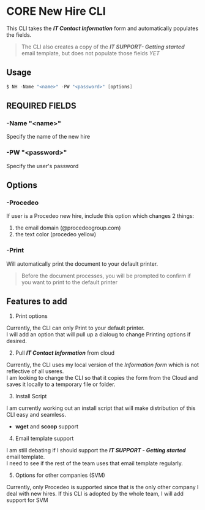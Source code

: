 # CORE New Hire CLI

This CLI takes the ***IT Contact Information*** form and automatically populates the fields.
> The CLI also creates a copy of the ***IT SUPPORT- Getting started*** email template, but does not populate those fields *YET*

## Usage

```powershell
$ NH -Name "<name>" -PW "<password>" [options] 
```

## REQUIRED FIELDS

### -Name "&lt;name&gt;"

Specify the name of the new hire

### -PW "&lt;password&gt;"

Specify the user's password

## Options

### -Procedeo

If user is a Procedeo new hire, include this option which changes 2 things:
1. the email domain (@procedeogroup.com) 
2. the text color (procedeo yellow)

### -Print

Will automatically print the document to your default printer.  
> Before the document processes, you will be prompted to confirm if you want to print to the default printer


## Features to add

1. Print options

Currently, the CLI can only Print to your default printer.  
I will add an option that will pull up a dialoug to change Printing options if desired. 

2. Pull ***IT Contact Information*** from cloud

Currently, the CLI uses my local version of the *Information form* which is not reflective of all useres.  
I am looking to change the CLI so that it copies the form from the Cloud and saves it locally to a temporary file or folder. 

3. Install Script

I am currently working out an install script that will make distribution of this CLI easy and seamless.
- **wget** and **scoop** support

4. Email template support

I am still debating if I should support the ***IT SUPPORT - Getting started*** email template.  
I need to see if the rest of the team uses that email template regularly.

5. Options for other companies (SVM)

Currently, only Procedeo is supported since that is the only other company I deal with new hires.
If this CLI is adopted by the whole team, I will add support for SVM
